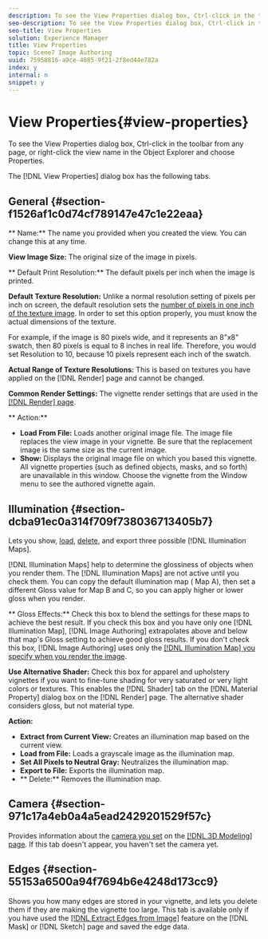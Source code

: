 ```yaml
---
description: To see the View Properties dialog box, Ctrl-click in the toolbar from any page, or right-click the view name in the Object Explorer and choose Properties.
seo-description: To see the View Properties dialog box, Ctrl-click in the toolbar from any page, or right-click the view name in the Object Explorer and choose Properties.
seo-title: View Properties
solution: Experience Manager
title: View Properties
topic: Scene7 Image Authoring
uuid: 75958816-a9ce-4085-9f21-2f8ed44e782a
index: y
internal: n
snippet: y
---
```


# View Properties{#view-properties}

To see the View Properties dialog box, Ctrl-click in the toolbar from any page, or right-click the view name in the Object Explorer and choose Properties.

 The [!DNL View Properties] dialog box has the following tabs.

## General {#section-f1526af1c0d74cf789147e47c1e22eaa}

** Name:** The name you provided when you created the view. You can change this at any time.

**View Image Size:** The original size of the image in pixels.

** Default Print Resolution:** The default pixels per inch when the image is printed.

**Default Texture Resolution:** Unlike a normal resolution setting of pixels per inch on screen, the default resolution sets the [number of pixels in one inch of the texture image](../../c-vat-gs/c-vat-abt-res.md#concept-b15c68590bff427599cb0ee380606a0c). In order to set this option properly, you must know the actual dimensions of the texture.

For example, if the image is 80 pixels wide, and it represents an 8"x8" swatch, then 80 pixels is equal to 8 inches in real life. Therefore, you would set Resolution to 10, because 10 pixels represent each inch of the swatch.

**Actual Range of Texture Resolutions:** This is based on textures you have applied on the [!DNL Render] page and cannot be changed.

**Common Render Settings:** The vignette render settings that are used in the [ [!DNL Render] page](../../c-vat-rend-pg/c-vat-work-text/c-vat-text-mat-prop/c-vat-render.md#concept-c2c8c5e35662417c9508f85b52b24960).

** Action:**

* **Load From File:** Loads another original image file. The image file replaces the view image in your vignette. Be sure that the replacement image is the same size as the current image. 
* **Show:** Displays the original image file on which you based this vignette. All vignette properties (such as defined objects, masks, and so forth) are unavailable in this window. Choose the vignette from the Window menu to see the authored vignette again.

## Illumination {#section-dcba91ec0a314f709f738036713405b7}

Lets you show, [load](../../c-vat-work-illum-pg/c-vat-work-illum-maps/t-vat-imp-illum-map.md#task-2171a079ad2b45ada70487cbbcff5d89), [delete](../../c-vat-work-illum-pg/c-vat-work-illum-maps/t-vat-reset-illum-map.md#task-4b9217cc2a014379a7866e8187c3036b), and export three possible [!DNL Illumination Maps].

[!DNL Illumination Maps] help to determine the glossiness of objects when you render them. The [!DNL Illumination Maps] are not active until you check them. You can copy the default illumination map ( Map A), then set a different Gloss value for Map B and C, so you can apply higher or lower gloss when you render.

** Gloss Effects:** Check this box to blend the settings for these maps to achieve the best result. If you check this box and you have only one [!DNL Illumination Map], [!DNL Image Authoring] extrapolates above and below that map's Gloss setting to achieve good gloss results. If you don't check this box, [!DNL Image Authoring] uses only the [ [!DNL Illumination Map] you specify when you render the image](../../c-vat-rend-pg/c-vat-abt-rend-pg/c-vat-rend-pg-opt.md#concept-435a087c42b344b5b66ef946e4c825f7).

**Use Alternative Shader:** Check this box for apparel and upholstery vignettes if you want to fine-tune shading for very saturated or very light colors or textures. This enables the [!DNL Shader] tab on the [!DNL Material Property] dialog box on the [!DNL Render] page. The alternative shader considers gloss, but not material type.

**Action:**

* **Extract from Current View:** Creates an illumination map based on the current view. 
* **Load from File:** Loads a grayscale image as the illumination map. 
* **Set All Pixels to Neutral Gray:** Neutralizes the illumination map. 
* **Export to File:** Exports the illumination map. 
* ** Delete:** Removes the illumination map.

## Camera {#section-971c17a4eb0a4a5ead2429201529f57c}

Provides information about the [camera you set](../../c-vat-3d-mod-pg/c-vat-create-geo/t-vat-set-block.md#task-383646d12ec14e84b47d75fad4489175) on the [ [!DNL 3D Modeling] page](../../c-vat-3d-mod-pg/c-vat-abt-3d-mod-pg/c-vat-abt-3d-mod-pg.md#concept-93553c563c534d839a5cf0f2aafa70ee). If this tab doesn't appear, you haven't set the camera yet.

## Edges {#section-55153a6500a94f7694b6e4248d173cc9}

Shows you how many edges are stored in your vignette, and lets you delete them if they are making the vignette too large. This tab is available only if you have used the [ [!DNL Extract Edges from Image]](../../c-vat-work-mask-pg/c-vat-create-mask/t-vat-edge-recog-masks.md#task-4fe94280df4848baae7f6c417890022a) feature on the [!DNL Mask] or [!DNL Sketch] page and saved the edge data. 
